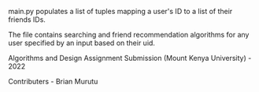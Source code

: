 main.py populates a list of tuples mapping a user's ID to a list of their friends IDs. 

The file contains searching and friend recommendation algorithms for any user specified by an input based on their uid.
  
Algorithms and Design Assignment Submission (Mount Kenya University) - 2022

Contributers - 	Brian Murutu
		
		
		
